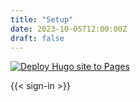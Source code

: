 ```yaml
---
title: "Setup"
date: 2023-10-05T12:00:00Z
draft: false
---
```

[![Deploy Hugo site to Pages](https://github.com/jloosli/ecclespark-info/actions/workflows/hugo.yml/badge.svg)](https://github.com/jloosli/ecclespark-info/actions/workflows/hugo.yml)

{{< sign-in >}}
